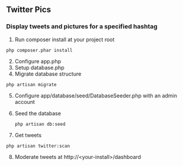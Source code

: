 ## Twitter Pics

### Display tweets and pictures for a specified hashtag

1. Run composer install at your project root

  ```php composer.phar install```

2. Configure app.php
3. Setup database.php
4. Migrate database structure

  ```php artisan migrate```

5. Configure app/database/seed/DatabaseSeeder.php with an admin account
6. Seed the database

    ```php artisan db:seed```
    
7. Get tweets

  ```php artisan twitter:scan```
  
8. Moderate tweets at http://\<your-install\>/dashboard
